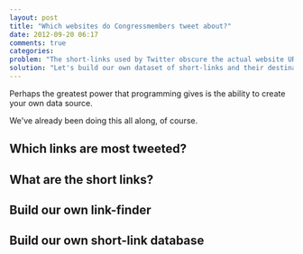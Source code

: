 ```yaml
---
layout: post
title: "Which websites do Congressmembers tweet about?"
date: 2012-09-20 06:17
comments: true
categories: 
problem: "The short-links used by Twitter obscure the actual website URLs."
solution: "Let's build our own dataset of short-links and their destinations."
---
```


Perhaps the greatest power that programming gives is the ability to create your own data source.

We've already been doing this all along, of course.

## Which links are most tweeted?


## What are the short links?


## Build our own link-finder


## Build our own short-link database



